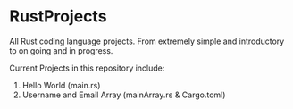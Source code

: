 # RustProjects
All Rust coding language projects. From extremely simple and introductory to on going and in progress.

Current Projects in this repository include:
1) Hello World (main.rs)
2) Username and Email Array (mainArray.rs & Cargo.toml)
